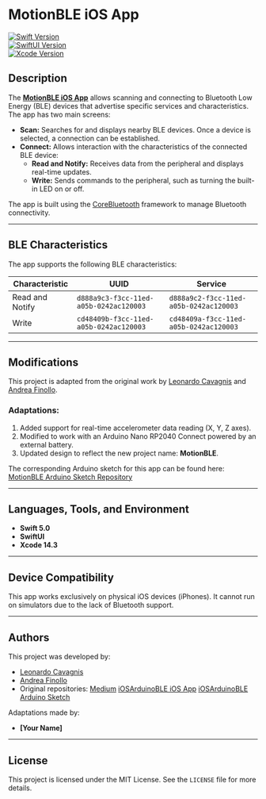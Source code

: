 # **MotionBLE iOS App**

[![Swift Version](https://img.shields.io/badge/Swift-5.0-orange.svg)](https://swift.org)  
[![SwiftUI Version](https://img.shields.io/badge/SwiftUI-2.0-green.svg)](https://developer.apple.com/documentation/swiftui)  
[![Xcode Version](https://img.shields.io/badge/Xcode-14.3-blue.svg)](https://developer.apple.com/xcode/)

## **Description**

The [**MotionBLE iOS App**](https://github.com/juliasakakibara/MotionBLE_ArduinoSketch) allows scanning and connecting to Bluetooth Low Energy (BLE) devices that advertise specific services and characteristics. 
The app has two main screens:

- **Scan:** Searches for and displays nearby BLE devices. Once a device is selected, a connection can be established.
- **Connect:** Allows interaction with the characteristics of the connected BLE device:
  - **Read and Notify:** Receives data from the peripheral and displays real-time updates.
  - **Write:** Sends commands to the peripheral, such as turning the built-in LED on or off.

The app is built using the [CoreBluetooth](https://developer.apple.com/documentation/corebluetooth) framework to manage Bluetooth connectivity.

---

## **BLE Characteristics**

The app supports the following BLE characteristics:

| Characteristic           | UUID                                     | Service                                   |
| ------------------------ | ---------------------------------------- | ----------------------------------------- |
| Read and Notify           | `d888a9c3-f3cc-11ed-a05b-0242ac120003`   | `d888a9c2-f3cc-11ed-a05b-0242ac120003`   |
| Write                     | `cd48409b-f3cc-11ed-a05b-0242ac120003`   | `cd48409a-f3cc-11ed-a05b-0242ac120003`   |

---

## **Modifications**

This project is adapted from the original work by [Leonardo Cavagnis](https://github.com/leonardocavagnis) and [Andrea Finollo](https://github.com/DrAma999). 

### Adaptations:
1. Added support for real-time accelerometer data reading (X, Y, Z axes).
2. Modified to work with an Arduino Nano RP2040 Connect powered by an external battery.
3. Updated design to reflect the new project name: **MotionBLE**.

The corresponding Arduino sketch for this app can be found here:  
[MotionBLE Arduino Sketch Repository](https://github.com/yourusername/MotionBLE_ArduinoSketch)

---

## **Languages, Tools, and Environment**

- **Swift 5.0**
- **SwiftUI**
- **Xcode 14.3**

---

## **Device Compatibility**

This app works exclusively on physical iOS devices (iPhones). It cannot run on simulators due to the lack of Bluetooth support.

---

## **Authors**

This project was developed by:
- [Leonardo Cavagnis](https://github.com/leonardocavagnis)
- [Andrea Finollo](https://github.com/DrAma999)
- Original repositories:
  [Medium](https://leonardocavagnis.medium.com/from-arduino-programming-to-ios-app-development-8b5da1783e1e)
  [iOSArduinoBLE iOS App](https://github.com/leonardocavagnis/iOSArduinoBLE_iOSApp)
  [iOSArduinoBLE Arduino Sketch](https://github.com/leonardocavagnis/iOSArduinoBLE_ArduinoSketch)


Adaptations made by:
- **[Your Name]**

---

## **License**

This project is licensed under the MIT License. See the `LICENSE` file for more details.
